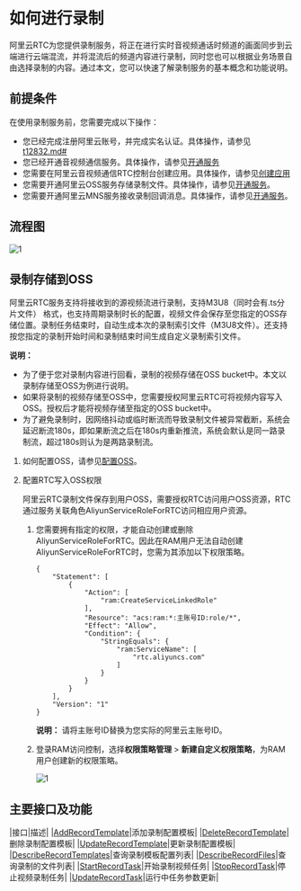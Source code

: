 # 如何进行录制

阿里云RTC为您提供录制服务，将正在进行实时音视频通话时频道的画面同步到云端进行云端混流，并将混流后的频道内容进行录制，同时您也可以根据业务场景自由选择录制的内容。通过本文，您可以快速了解录制服务的基本概念和功能说明。

## 前提条件

在使用录制服务前，您需要完成以下操作：

-   您已经完成注册阿里云账号，并完成实名认证。具体操作，请参见[t12832.md\#]()
-   您已经开通音视频通信服务。具体操作，请参见[开通服务](https://help.aliyun.com/document_detail/111590.html#task-1797646)
-   您需要在阿里云音视频通信RTC控制台创建应用。具体操作，请参见[创建应用](https://help.aliyun.com/document_detail/124297.html?spm=a2c4g.11186623.6.567.2096fcb5hSozhp)
-   您需要开通阿里云OSS服务存储录制文件。具体操作，请参见[开通服务](https://www.aliyun.com/product/oss)。
-   您需要开通阿里云MNS服务接收录制回调消息。具体操作，请参见[开通服务](https://www.aliyun.com/product/mns)。

## 流程图

![1](https://static-aliyun-doc.oss-accelerate.aliyuncs.com/assets/img/zh-CN/5207796061/p187346.png)

## 录制存储到OSS

阿里云RTC服务支持将接收到的源视频流进行录制，支持M3U8（同时会有.ts分片文件） 格式，也支持周期录制时长的配置，视频文件会保存至您指定的OSS存储位置。录制任务结束时，自动生成本次的录制索引文件（M3U8文件）。还支持按您指定的录制开始时间和录制结束时间生成自定义录制索引文件。

**说明：**

-   为了便于您对录制内容进行回看，录制的视频存储在OSS bucket中。本文以录制存储至OSS为例进行说明。
-   如果将录制的视频存储至OSS中，您需要授权阿里云RTC可将视频内容写入OSS。授权后才能将视频存储至指定的OSS bucket中。
-   为了避免录制时，因网络抖动或临时断流而导致录制文件被异常截断，系统会延迟断流180s，即如果断流之后在180s内重新推流，系统会默认是同一路录制流，超过180s则认为是两路录制流。

1.  如何配置OSS，请参见[配置OSS](/cn.zh-CN/用户指南/录制管理/录制存储至OSS/配置OSS.md)。

2.  配置RTC写入OSS权限

    阿里云RTC录制文件保存到用户OSS，需要授权RTC访问用户OSS资源，RTC通过服务关联角色AliyunServiceRoleForRTC访问相应用户资源。

    1.  您需要拥有指定的权限，才能自动创建或删除AliyunServiceRoleForRTC。因此在RAM用户无法自动创建AliyunServiceRoleForRTC时，您需为其添加以下权限策略。

        ```
        {
            "Statement": [
                {
                    "Action": [
                        "ram:CreateServiceLinkedRole"
                    ],
                    "Resource": "acs:ram:*:主账号ID:role/*",
                    "Effect": "Allow",
                    "Condition": {
                        "StringEquals": {
                            "ram:ServiceName": [
                                "rtc.aliyuncs.com"
                            ]
                        }
                    }
                }
            ],
            "Version": "1"
        }
        ```

        **说明：** 请将主账号ID替换为您实际的阿里云主账号ID。

    2.  登录RAM访问控制，选择**权限策略管理** \> **新建自定义权限策略**，为RAM用户创建新的权限策略。

        ![1](https://static-aliyun-doc.oss-accelerate.aliyuncs.com/assets/img/zh-CN/8780986061/p187209.png)


## 主要接口及功能

|接口|描述|
|[AddRecordTemplate](/cn.zh-CN/API参考/云端录制/AddRecordTemplate.md)|添加录制配置模板|
|[DeleteRecordTemplate](/cn.zh-CN/API参考/云端录制/DeleteRecordTemplate.md)|删除录制配置模板|
|[UpdateRecordTemplate](/cn.zh-CN/API参考/云端录制/UpdateRecordTemplate.md)|更新录制配置模板|
|[DescribeRecordTemplates](/cn.zh-CN/API参考/云端录制/DescribeRecordTemplates.md)|查询录制模板配置列表|
|[DescribeRecordFiles](/cn.zh-CN/API参考/云端录制/DescribeRecordFiles.md)|查询录制的文件列表|
|[StartRecordTask](/cn.zh-CN/API参考/云端录制/StartRecordTask.md)|开始录制视频任务|
|[StopRecordTask](/cn.zh-CN/API参考/云端录制/StopRecordTask.md)|停止视频录制任务|
|[UpdateRecordTask](/cn.zh-CN/API参考/云端录制/UpdateRecordTask.md)|运行中任务参数更新|

